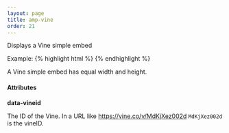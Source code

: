 ```yaml
---
layout: page
title: amp-vine
order: 21
---
```


<!---
Copyright 2015 The AMP HTML Authors. All Rights Reserved.

Licensed under the Apache License, Version 2.0 (the "License");
you may not use this file except in compliance with the License.
You may obtain a copy of the License at

      http://www.apache.org/licenses/LICENSE-2.0

Unless required by applicable law or agreed to in writing, software
distributed under the License is distributed on an "AS-IS" BASIS,
WITHOUT WARRANTIES OR CONDITIONS OF ANY KIND, either express or implied.
See the License for the specific language governing permissions and
limitations under the License.

-->
 

 
Displays a Vine simple embed

Example:
{% highlight html %}
<amp-vine width="400" height="400"
  data-vineid="MdKjXez002d">
</amp-vine>
{% endhighlight %}

A Vine simple embed has equal width and height.

#### Attributes

**data-vineid**

The ID of the Vine. In a URL like https://vine.co/v/MdKjXez002d `MdKjXez002d` is the vineID.
